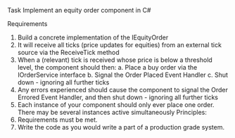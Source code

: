 Task
Implement an equity order component in C#

Requirements
1. Build a concrete implementation of the IEquityOrder
2. It will receive all ticks (price updates for equities) from an external tick source via the
ReceiveTick method
3. When a (relevant) tick is received whose price is below a threshold level, the component
should then:
a. Place a buy order via the IOrderService interface
b. Signal the Order Placed Event Handler
c. Shut down - ignoring all further ticks
4. Any errors experienced should cause the component to signal the Order Errored Event
Handler, and then shut down - ignoring all further ticks
5. Each instance of your component should only ever place one order. There may be several
instances active simultaneously
Principles:
1. Requirements must be met.
2. Write the code as you would write a part of a production grade system.
